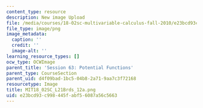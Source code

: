 ```yaml
---
content_type: resource
description: New image Upload
file: /media/courses/18-02sc-multivariable-calculus-fall-2010/e23bcd93c998445fabf56087a56c5663_MIT18_02SC_L21Brds_12a.png
file_type: image/png
image_metadata:
  caption: ''
  credit: ''
  image-alt: ''
learning_resource_types: []
ocw_type: OCWImage
parent_title: 'Session 63: Potential Functions'
parent_type: CourseSection
parent_uid: d4f09bad-1bc5-04b8-2a71-9aa7c3f72168
resourcetype: Image
title: MIT18_02SC_L21Brds_12a.png
uid: e23bcd93-c998-445f-abf5-6087a56c5663
---
```

